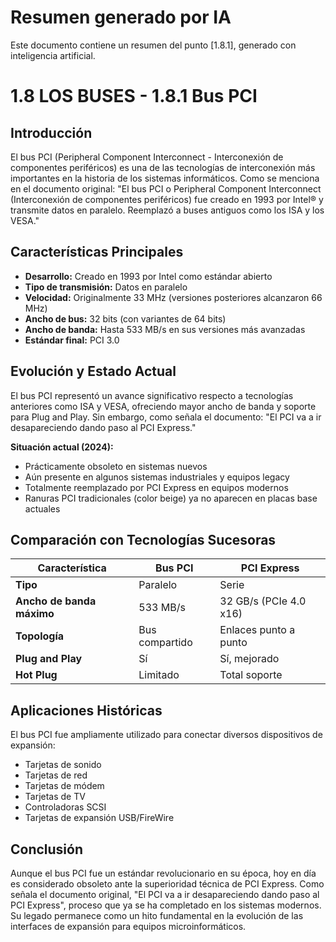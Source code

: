 # Resumen generado por IA

Este documento contiene un resumen del punto [1.8.1], generado con inteligencia artificial.

# 1.8 LOS BUSES - 1.8.1 Bus PCI

## Introducción

El bus PCI (Peripheral Component Interconnect - Interconexión de componentes periféricos) es una de las tecnologías de interconexión más importantes en la historia de los sistemas informáticos. Como se menciona en el documento original: "El bus PCI o Peripheral Component Interconnect (Interconexión de componentes periféricos) fue creado en 1993 por Intel® y transmite datos en paralelo. Reemplazó a buses antiguos como los ISA y los VESA."

## Características Principales

- **Desarrollo:** Creado en 1993 por Intel como estándar abierto
- **Tipo de transmisión:** Datos en paralelo
- **Velocidad:** Originalmente 33 MHz (versiones posteriores alcanzaron 66 MHz)
- **Ancho de bus:** 32 bits (con variantes de 64 bits)
- **Ancho de banda:** Hasta 533 MB/s en sus versiones más avanzadas
- **Estándar final:** PCI 3.0

## Evolución y Estado Actual

El bus PCI representó un avance significativo respecto a tecnologías anteriores como ISA y VESA, ofreciendo mayor ancho de banda y soporte para Plug and Play. Sin embargo, como señala el documento: "El PCI va a ir desapareciendo dando paso al PCI Express."

**Situación actual (2024):**
- Prácticamente obsoleto en sistemas nuevos
- Aún presente en algunos sistemas industriales y equipos legacy
- Totalmente reemplazado por PCI Express en equipos modernos
- Ranuras PCI tradicionales (color beige) ya no aparecen en placas base actuales

## Comparación con Tecnologías Sucesoras

| Característica | Bus PCI | PCI Express |
|----------------|---------|-------------|
| **Tipo** | Paralelo | Serie |
| **Ancho de banda máximo** | 533 MB/s | 32 GB/s (PCIe 4.0 x16) |
| **Topología** | Bus compartido | Enlaces punto a punto |
| **Plug and Play** | Sí | Sí, mejorado |
| **Hot Plug** | Limitado | Total soporte |

## Aplicaciones Históricas

El bus PCI fue ampliamente utilizado para conectar diversos dispositivos de expansión:
- Tarjetas de sonido
- Tarjetas de red
- Tarjetas de módem
- Tarjetas de TV
- Controladoras SCSI
- Tarjetas de expansión USB/FireWire

## Conclusión

Aunque el bus PCI fue un estándar revolucionario en su época, hoy en día es considerado obsoleto ante la superioridad técnica de PCI Express. Como señala el documento original, "El PCI va a ir desapareciendo dando paso al PCI Express", proceso que ya se ha completado en los sistemas modernos. Su legado permanece como un hito fundamental en la evolución de las interfaces de expansión para equipos microinformáticos.
